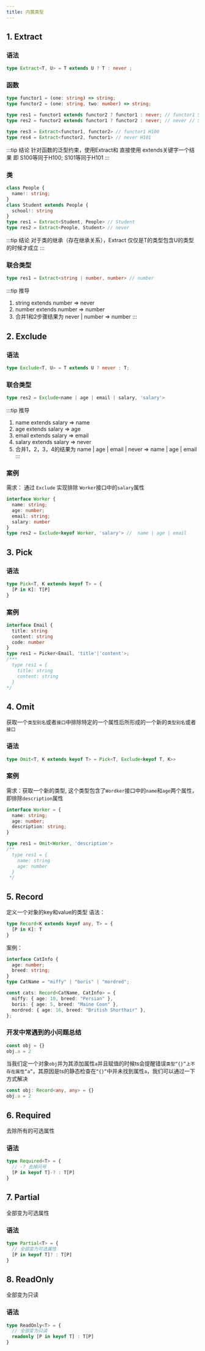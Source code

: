 ```yaml
---
title: 内置类型
---
```


## 1. Extract
### 语法
```ts
type Extract<T, U> = T extends U ? T : never ;
```
### 函数
```ts
type functor1 = (one: string) => string;
type functor2 = (one: string, two: number) => string;

type res1 = functor1 extends functor2 ? functor1 : never; // functor1 S100
type res2 = functor2 extends functor1 ? functor2 : never; // never // S101

type res3 = Extract<functor1, functor2> // functor1 H100
type res4 = Extract<functor2, functor1> // never H101
```
:::tip 结论
针对函数的泛型约束，使用Extract和 直接使用 extends关键字一个结果
即 S100等同于H100; S101等同于H101
:::
### 类
```ts
class People {
  name!: string;
}
class Student extends People {
  school!: string
}
type res1 = Extract<Student, People> // Student
type res2 = Extract<People, Student> // never
```
:::tip 结论
对于类的继承（存在继承关系），Extract 仅仅是T的类型包含U的类型的时候才成立
:::

### 联合类型
```ts
type res1 = Extract<string | number, number> // number
```
:::tip 推导
1. string extends number => never
2. number extends number => number
3. 合并1和2步骤结果为 never | number => number
:::


## 2. Exclude
### 语法
```ts
type Exclude<T, U> = T extends U ? never : T;
```
### 联合类型
```ts
type res2 = Exclude<name | age | email | salary, 'salary'>
```
:::tip 推导
1. name extends salary => name
2. age extends salary => age
3. email extends salary => email
4. salary extends salary => never
5. 合并1，2，3，4的结果为 name | age | email | never => name | age | email 
:::

### 案例
需求： 通过 `Exclude` 实现排除 `Worker`接口中的`salary`属性
```ts
interface Worker {
  name: string;
  age: number;
  email: string;
  salary: number
}
type res2 = Exclude<keyof Worker, 'salary'> //  name | age | email
```
## 3. Pick
### 语法
```ts
type Pick<T, K extends keyof T> = {
  [P in K]: T[P]
}
```
### 案例
```ts
interface Email {
  title: string
  content: string
  code: number
}
type res1 = Picker<Email, 'title'|'content'>;
/***
  type res1 = {
    title: string
    content: string
  }
*/
```
## 4. Omit
获取一个`类型别名`或者`接口`中排除特定的一个属性后所形成的一个新的`类型别名`或者`接口`
### 语法
```ts
type Omit<T, K extends keyof T> = Pick<T, Exclude<keyof T, K>>
```
### 案例
需求：获取一个新的类型, 这个类型包含了`Wordker`接口中的`name`和`age`两个属性，即排除`description`属性
```ts
interface Worker = {
  name: string;
  age: number;
  description: string;
}

type res1 = Omit<Worker, 'description'>
/** 
  type res1 = {
    name: string
    age: number
  }
 */
```
## 5. Record
定义一个对象的key和value的类型
语法：
```ts
type Record<K extends keyof any, T> = {
  [P in K]: T
}
```
案例：
```ts
interface CatInfo {
  age: number;
  breed: string;
}
type CatName = "miffy" | "boris" | "mordred";

const cats: Record<CatName, CatInfo> = {
  miffy: { age: 10, breed: "Persian" },
  boris: { age: 5, breed: "Maine Coon" },
  mordred: { age: 16, breed: "British Shorthair" },
};
```
### 开发中常遇到的小问题总结
```ts
const obj = {}
obj.a = 2
```
当我们定一个对象`obj`并为其添加属性`a`并且赋值的时候ts会提醒错误`类型“{}”上不存在属性“a”`，其原因是ts的静态检查在`“{}”`中并未找到属性`a`，我们可以通过一下方式解决
```ts
const obj: Record<any, any> = {}
obj.a = 2
```

## 6. Required
去除所有的可选属性
### 语法
```ts
type Required<T> = {
  // -? 去掉问号
  [P in keyof T]-? : T[P]
}
```
## 7. Partial
全部变为可选属性
### 语法
```ts
type Partial<T> = {
  // 全部变为可选属性
  [P in keyof T]? : T[P]
}
```
## 8. ReadOnly
全部变为只读
### 语法
```ts
type ReadOnly<T> = {
  // 全部变为只读
  readonly [P in keyof T] : T[P]
}
```